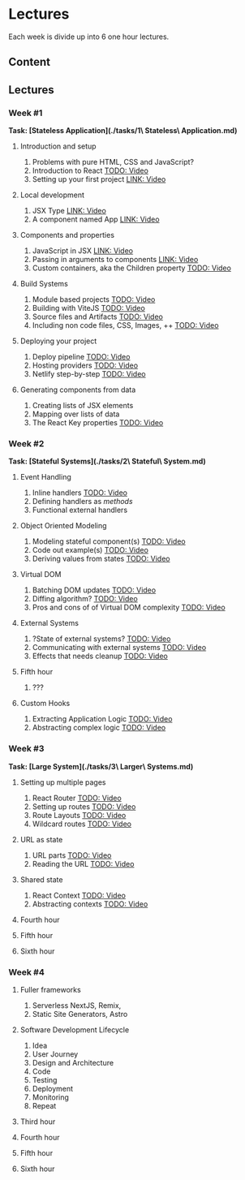 # Lectures

Each week is divide up into 6 one hour lectures.
## Content

## Lectures

### Week #1
**Task: [Stateless Application](./tasks/1\ Stateless\ Application.md)**

1. Introduction and setup
	1. Problems with pure HTML, CSS and JavaScript?
	2. Introduction to React
	   [TODO: Video]()
	3. Setting up your first project
	   [LINK: Video]()
	   
2. Local development
	1. JSX Type
	   [LINK: Video]()
	2. A component named App
	   [LINK: Video]()
	   
3. Components and properties
	1. JavaScript in JSX
	   [LINK: Video]()
	2. Passing in arguments to components
	   [LINK: Video]()
	3. Custom containers, aka the Children property
	   [TODO: Video]()
	   
4. Build Systems
	1. Module based projects
	   [TODO: Video]()
	2. Building with ViteJS
	   [TODO: Video]()
	3. Source files and Artifacts
	   [TODO: Video]()
	4. Including non code files, CSS, Images, ++
	   [TODO: Video]()
	   
5. Deploying your project
	1. Deploy pipeline
	   [TODO: Video]()
	2. Hosting providers
	   [TODO: Video]()
	3. Netlify step-by-step
	   [TODO: Video]()
   
6. Generating components from data
	1. Creating lists of JSX elements
	2. Mapping over lists of data
	3. The React Key properties
   [TODO: Video]()

### Week #2
**Task: [Stateful Systems](./tasks/2\ Stateful\ System.md)**

1. Event Handling
	1. Inline handlers
	   [TODO: Video]()
	2. Defining handlers as *methods*
	3. Functional external handlers
   
2. Object Oriented Modeling
	1. Modeling stateful component(s)
	   [TODO: Video]()
	2. Code out example(s)
	   [TODO: Video]()
	3. Deriving values from states
	   [TODO: Video]()
	   
3. Virtual DOM
	1. Batching DOM updates
	   [TODO: Video]()
	2. Diffing algorithm?
	   [TODO: Video]()
	3. Pros and cons of of Virtual DOM complexity
	   [TODO: Video]()
    
4. External Systems
	1. ?State of external systems?
	   [TODO: Video]()
	2. Communicating with external systems
	   [TODO: Video]()
	3. Effects that needs cleanup
	   [TODO: Video]()
	   
5. Fifth hour
	1. ???
   
6. Custom Hooks
	1. Extracting Application Logic
	   [TODO: Video]()
	2. Abstracting complex logic
	   [TODO: Video]()

### Week #3
**Task: [Large System](./tasks/3\ Larger\ Systems.md)**

1. Setting up multiple pages
	1. React Router
	   [TODO: Video]()
	2. Setting up routes
	   [TODO: Video]()
	3. Route Layouts
	   [TODO: Video]()
	4. Wildcard routes
	   [TODO: Video]()
   
2. URL as state
	1. URL parts
	   [TODO: Video]()
	2. Reading the URL
	   [TODO: Video]()

3. Shared state
	1. React Context
	   [TODO: Video]()
	2. Abstracting contexts
	   [TODO: Video]()
  
4. Fourth hour

5. Fifth hour
   
6. Sixth hour

### Week #4

1. Fuller frameworks
	1. Serverless NextJS, Remix,
	2. Static Site Generators, Astro
   
2. Software Development Lifecycle
	1. Idea
	2. User Journey
	3. Design and Architecture
	5. Code
	6. Testing
	7. Deployment
	8. Monitoring
	9. Repeat

4. Third hour
    
4. Fourth hour

5. Fifth hour
   
6. Sixth hour
